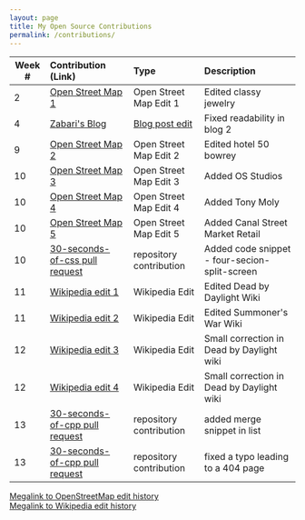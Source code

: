 ```yaml
---
layout: page
title: My Open Source Contributions
permalink: /contributions/
---
```


<!--
Type of the contribution should be "Wikipedia edit", "OpenStreet Map feature", "Project Documentation", "Project Code", "Blog Edit", etc.

The description should include a brief summary of what you did.

Replace the first row below with your contribution.

-->





| Week #       | Contribution (Link)  | Type  | Description |
|---|:---|:---|:---|
|  2   |   [Open Street Map 1](https://www.openstreetmap.org/changeset/74404257)  |  Open Street Map Edit 1  |   Edited classy jewelry   |
|  4   | [Zabari's Blog](https://github.com/hunter-college-ossd-fall-2019/Zabari-weekly/issues/7)    | [Blog post edit](https://github.com/hunter-college-ossd-fall-2019/Zabari-weekly/blob/gh-pages/_posts/2019-09-11-week02.md)   |    Fixed readability in blog 2   |
|  9   |  [Open Street Map 2](https://www.openstreetmap.org/changeset/76317295)  |  Open Street Map Edit 2  |   Edited hotel 50 bowrey   |
|  10  |  [Open Street Map 3](https://www.openstreetmap.org/changeset/76320670)  |  Open Street Map Edit 3  |   Added OS Studios   |
|  10  |  [Open Street Map 4](https://www.openstreetmap.org/changeset/76320746)  |  Open Street Map Edit 4  |   Added Tony Moly   |
|  10  |  [Open Street Map 5](https://www.openstreetmap.org/changeset/76320807)  |  Open Street Map Edit 5  |   Added Canal Street Market Retail  |
|  10  |  [30-seconds-of-css pull request](https://github.com/30-seconds/30-seconds-of-css/pull/168)  |  repository contribution  |  Added code snippet - four-secion-split-screen  |
|  11  |  [Wikipedia edit 1](https://en.wikipedia.org/w/index.php?title=Dead_by_Daylight&diff=prev&oldid=925872333)  |  Wikipedia Edit  |  Edited Dead by Daylight Wiki  |
|  11  |  [Wikipedia edit 2](https://en.wikipedia.org/w/index.php?title=Summoners_War:_Sky_Arena&diff=prev&oldid=925995368&diffmode=source)  |  Wikipedia Edit  |  Edited Summoner's War Wiki  |
|  12  |  [Wikipedia edit 3](https://en.wikipedia.org/w/index.php?title=Dead_by_Daylight&diff=prev&oldid=927177849&diffmode=source)  |  Wikipedia Edit   |  Small correction in Dead by Daylight wiki  |
|  12  |  [Wikipedia edit 4](https://en.wikipedia.org/w/index.php?title=Dead_by_Daylight&diff=prev&oldid=927178729&diffmode=source)  |  Wikipedia Edit  |  Small correction in Dead by Daylight wiki  |
|  13  |  [30-seconds-of-cpp pull request](https://github.com/Bhupesh-V/30-seconds-of-cpp/pull/454)  |  repository contribution  |  added merge snippet in list  |
|  13  |  [30-seconds-of-cpp pull request](https://github.com/Bhupesh-V/30-seconds-of-cpp/pull/456)  |  repository contribution  |  fixed a typo leading to a 404 page  | 

[Megalink to OpenStreetMap edit history](https://www.openstreetmap.org/user/PTXD/history#map=14/40.7308/-73.9954)  
[Megalink to Wikipedia edit history](https://en.wikipedia.org/wiki/Special:Contributions/PTXD)
